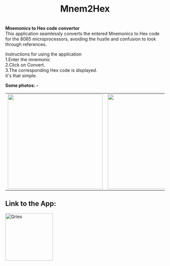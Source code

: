 <h1 align='center'>Mnem2Hex</h1> <br>
<b><b1>Mnemonics to Hex code convertor</b1> <br> </b>
This application seamlessly converts the entered Mnemonics to Hex code for the 8085 microprocessors, avoiding the hustle and confusion to look through references.<br>
<p>    
         
Instructions for using the application<br>
1.Enter the mnemonic<br>
2.Click on Convert.<br>
3.The corresponding Hex code is displayed.<br>
it's that simple.<br>

**Some photos: -** <br>
<table>
  <tr>
  
<td><img src="https://i.ibb.co/6PJDKV7/B6m-Hlz-Sb-OSmcz0-Yn0-Mn-K4ywts-S6-Wdf-Hrvp-CAqv-M9-Qyp-Mk-GSIOOylc-PVn7y9q3-Z-tl-Q-w1366-h625-rw.webp" width="300"></td>
<td><img src="https://i.ibb.co/sgYb3wW/Sc-D0jm-Vg1azzp-T1-SZzt-Ltx-Zi2m6jofbm-Tvp4-Pp-b-I-kw-Pt2jxr-Ng-DU01x-Gl04-Sr6k-M-w1366-h625-rw.webp" width="300"></td>
<td><img src="https://i.ibb.co/jybGzK8/H7-Wbqp-Nd-CX-PTY4r-Fev-Ea-B16n-Wh-TUl94-R7-KQaauow-SR5-DNh-A3-Ef-Og-Th7-HVQ7v-ZEHW8-w1366-h625-rw.webp" width="300"></td>
<td><img src="https://i.ibb.co/rbMvdcf/exwj-Wii-Gv9-QWY0vwat4-T8-No-F3-JNBM1-CE2-pao-SYHZUtdn-K1-HGk1-Nb-Dy-u3-PI-T0-AA-w1366-h625-rw.webp" width="300"></td>
</tr>
</table>

**Link to the App:**
-----------------------------------------------------------------
</a>

<a href="https://play.google.com/store/apps/details?id=com.zndvelopers.Mnem2Hexsahq">
         <img alt="Qries" src="https://i.ibb.co/zZbyQmR/en-badge-web-generic.png"
         width=150" >
      </a>
